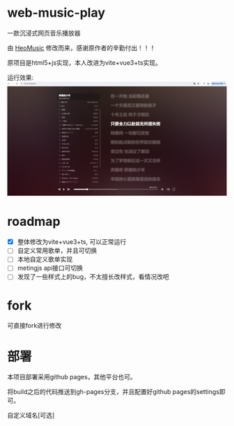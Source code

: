 # web-music-play
一款沉浸式网页音乐播放器

由 [HeoMusic](https://github.com/zhheo/HeoMusic) 修改而来，感谢原作者的辛勤付出！！！

原项目是html5+js实现，本人改进为vite+vue3+ts实现。

运行效果:
![](screenshot/run.png)

# roadmap
- [x] 整体修改为vite+vue3+ts, 可以正常运行
- [ ] 自定义常用歌单，并且可切换
- [ ] 本地自定义歌单实现
- [ ] metingjs api接口可切换
- [ ] 发现了一些样式上的bug，不太擅长改样式，看情况改吧

# fork
可直接fork进行修改

# 部署
本项目部署采用github pages，其他平台也可。

将build之后的代码推送到gh-pages分支，并且配置好github pages的settings即可。

自定义域名[可选]
